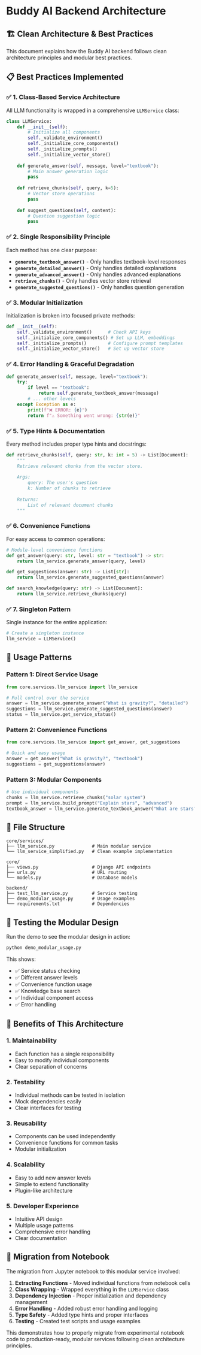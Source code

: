 # Buddy AI Backend Architecture

## 🏗️ Clean Architecture & Best Practices

This document explains how the Buddy AI backend follows clean architecture principles and modular best practices.

## 📋 Best Practices Implemented

### ✅ 1. **Class-Based Service Architecture**

All LLM functionality is wrapped in a comprehensive `LLMService` class:

```python
class LLMService:
    def __init__(self):
        # Initialize all components
        self._validate_environment()
        self._initialize_core_components()
        self._initialize_prompts()
        self._initialize_vector_store()
    
    def generate_answer(self, message, level="textbook"):
        # Main answer generation logic
        pass
    
    def retrieve_chunks(self, query, k=5):
        # Vector store operations
        pass
    
    def suggest_questions(self, content):
        # Question suggestion logic
        pass
```

### ✅ 2. **Single Responsibility Principle**

Each method has one clear purpose:

- **`generate_textbook_answer()`** - Only handles textbook-level responses
- **`generate_detailed_answer()`** - Only handles detailed explanations  
- **`generate_advanced_answer()`** - Only handles advanced explanations
- **`retrieve_chunks()`** - Only handles vector store retrieval
- **`generate_suggested_questions()`** - Only handles question generation

### ✅ 3. **Modular Initialization**

Initialization is broken into focused private methods:

```python
def __init__(self):
    self._validate_environment()      # Check API keys
    self._initialize_core_components() # Set up LLM, embeddings
    self._initialize_prompts()        # Configure prompt templates
    self._initialize_vector_store()   # Set up vector store
```

### ✅ 4. **Error Handling & Graceful Degradation**

```python
def generate_answer(self, message, level="textbook"):
    try:
        if level == "textbook":
            return self.generate_textbook_answer(message)
        # ... other levels
    except Exception as e:
        print(f"❌ ERROR: {e}")
        return f"⚠️ Something went wrong: {str(e)}"
```

### ✅ 5. **Type Hints & Documentation**

Every method includes proper type hints and docstrings:

```python
def retrieve_chunks(self, query: str, k: int = 5) -> List[Document]:
    """
    Retrieve relevant chunks from the vector store.
    
    Args:
        query: The user's question
        k: Number of chunks to retrieve
        
    Returns:
        List of relevant document chunks
    """
```

### ✅ 6. **Convenience Functions**

For easy access to common operations:

```python
# Module-level convenience functions
def get_answer(query: str, level: str = "textbook") -> str:
    return llm_service.generate_answer(query, level)

def get_suggestions(answer: str) -> List[str]:
    return llm_service.generate_suggested_questions(answer)

def search_knowledge(query: str) -> List[Document]:
    return llm_service.retrieve_chunks(query)
```

### ✅ 7. **Singleton Pattern**

Single instance for the entire application:

```python
# Create a singleton instance
llm_service = LLMService()
```

## 🔧 Usage Patterns

### **Pattern 1: Direct Service Usage**
```python
from core.services.llm_service import llm_service

# Full control over the service
answer = llm_service.generate_answer("What is gravity?", "detailed")
suggestions = llm_service.generate_suggested_questions(answer)
status = llm_service.get_service_status()
```

### **Pattern 2: Convenience Functions**
```python
from core.services.llm_service import get_answer, get_suggestions

# Quick and easy usage
answer = get_answer("What is gravity?", "textbook")
suggestions = get_suggestions(answer)
```

### **Pattern 3: Modular Components**
```python
# Use individual components
chunks = llm_service.retrieve_chunks("solar system")
prompt = llm_service.build_prompt("Explain stars", "advanced")
textbook_answer = llm_service.generate_textbook_answer("What are stars?")
```

## 📁 File Structure

```
core/services/
├── llm_service.py              # Main modular service
└── llm_service_simplified.py   # Clean example implementation

core/
├── views.py                    # Django API endpoints
├── urls.py                     # URL routing
└── models.py                   # Database models

backend/
├── test_llm_service.py         # Service testing
├── demo_modular_usage.py       # Usage examples
└── requirements.txt            # Dependencies
```

## 🧪 Testing the Modular Design

Run the demo to see the modular design in action:

```bash
python demo_modular_usage.py
```

This shows:
- ✅ Service status checking
- ✅ Different answer levels
- ✅ Convenience function usage
- ✅ Knowledge base search
- ✅ Individual component access
- ✅ Error handling

## 🚀 Benefits of This Architecture

### **1. Maintainability**
- Each function has a single responsibility
- Easy to modify individual components
- Clear separation of concerns

### **2. Testability**
- Individual methods can be tested in isolation
- Mock dependencies easily
- Clear interfaces for testing

### **3. Reusability**
- Components can be used independently
- Convenience functions for common tasks
- Modular initialization

### **4. Scalability**
- Easy to add new answer levels
- Simple to extend functionality
- Plugin-like architecture

### **5. Developer Experience**
- Intuitive API design
- Multiple usage patterns
- Comprehensive error handling
- Clear documentation

## 🔄 Migration from Notebook

The migration from Jupyter notebook to this modular service involved:

1. **Extracting Functions** - Moved individual functions from notebook cells
2. **Class Wrapping** - Wrapped everything in the `LLMService` class
3. **Dependency Injection** - Proper initialization and dependency management
4. **Error Handling** - Added robust error handling and logging
5. **Type Safety** - Added type hints and proper interfaces
6. **Testing** - Created test scripts and usage examples

This demonstrates how to properly migrate from experimental notebook code to production-ready, modular services following clean architecture principles. 